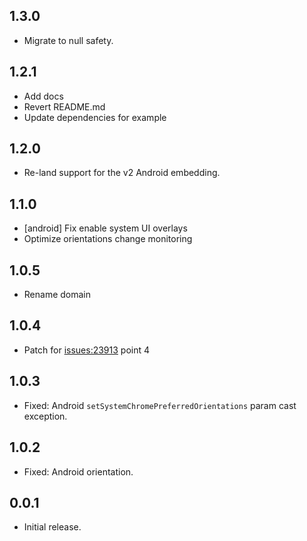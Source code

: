 ## 1.3.0
* Migrate to null safety.

## 1.2.1
* Add docs
* Revert README.md
* Update dependencies for example

## 1.2.0
* Re-land support for the v2 Android embedding.

## 1.1.0
* \[android\] Fix enable system UI overlays
* Optimize orientations change monitoring

## 1.0.5
* Rename domain

## 1.0.4
* Patch for [issues:23913](https://github.com/flutter/flutter/issues/23913) point 4 

## 1.0.3
* Fixed: Android `setSystemChromePreferredOrientations` param cast exception.

## 1.0.2
* Fixed: Android orientation.

## 0.0.1
* Initial release.
